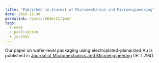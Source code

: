 ```yaml
---
title: 'Published in Journal of Micromechanics and Microengineering'
date: 2016-11-30
permalink: /posts/2016/11/jmm/
tags:
  - news
  - publication
  - journal
---
```


Our paper on wafer-level packaging using electroplated-planarized Au is published in [Journal of Micromechanics and Microengineering](http://dx.doi.org/10.1088/1361-6439/27/1/015029) (IF: 1.794).
